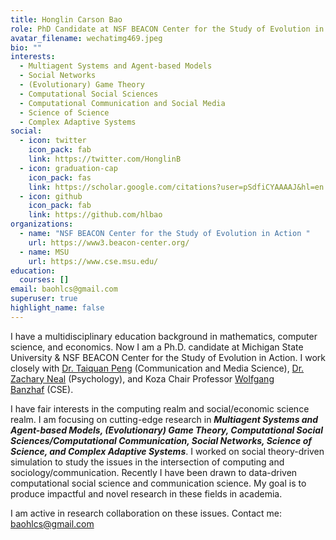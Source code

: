 ```yaml
---
title: Honglin Carson Bao
role: PhD Candidate at NSF BEACON Center for the Study of Evolution in Action and MSU
avatar_filename: wechatimg469.jpeg
bio: ""
interests:
  - Multiagent Systems and Agent-based Models
  - Social Networks
  - (Evolutionary) Game Theory
  - Computational Social Sciences
  - Computational Communication and Social Media
  - Science of Science
  - Complex Adaptive Systems
social:
  - icon: twitter
    icon_pack: fab
    link: https://twitter.com/HonglinB
  - icon: graduation-cap
    icon_pack: fas
    link: https://scholar.google.com/citations?user=pSdfiCYAAAAJ&hl=en
  - icon: github
    icon_pack: fab
    link: https://github.com/hlbao
organizations:
  - name: "NSF BEACON Center for the Study of Evolution in Action "
    url: https://www3.beacon-center.org/
  - name: MSU
    url: https://www.cse.msu.edu/
education:
  courses: []
email: baohlcs@gmail.com
superuser: true
highlight_name: false
---
```

I have a multidisciplinary education background in mathematics, computer science, and economics. Now I am a Ph.D. candidate at Michigan State University & NSF BEACON Center for the Study of Evolution in Action. I work closely with [Dr. Taiquan Peng](https://comartsci.msu.edu/our-people/taiquan-winson-peng) (Communication and Media Science), [Dr. Zachary Neal](https://www.zacharyneal.com/) (Psychology), and Koza Chair Professor [Wolfgang Banzhaf](http://www.cse.msu.edu/~banzhafw/) (CSE).

I have fair interests in the computing realm and social/economic science realm. I am focusing on cutting-edge research in ***Multiagent Systems and Agent-based Models, (Evolutionary) Game Theory, Computational Social Sciences/Computational Communication, Social Networks, Science of Science, and Complex Adaptive Systems***. I worked on social theory-driven simulation to study the issues in the intersection of computing and sociology/communication. Recently I have been drawn to data-driven computational social science and communication science. My goal is to produce impactful and novel research in these fields in academia.

I am active in research collaboration on these issues. Contact me: baohlcs@gmail.com